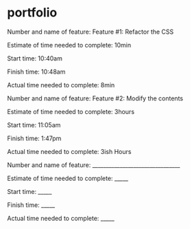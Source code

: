 # portfolio

Number and name of feature: Feature #1: Refactor the CSS

Estimate of time needed to complete: 10min

Start time: 10:40am

Finish time: 10:48am

Actual time needed to complete: 8min



Number and name of feature: Feature #2: Modify the contents

Estimate of time needed to complete: 3hours

Start time: 11:05am

Finish time: 1:47pm

Actual time needed to complete: 3ish Hours  



Number and name of feature: ________________________________

Estimate of time needed to complete: _____

Start time: _____

Finish time: _____

Actual time needed to complete: _____